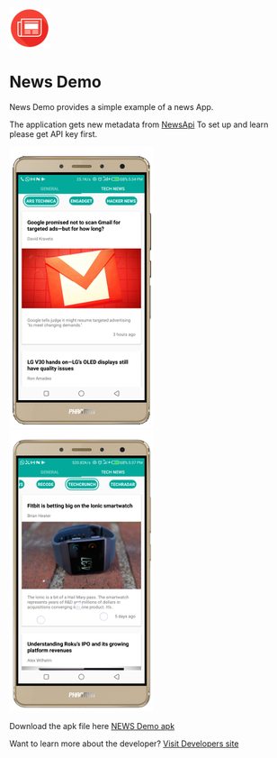 ![Alt text](app/src/main/res/drawable-ldpi/app_icon.png?raw=true "App Icon")
# News Demo
News Demo provides a simple example of a news App.

The application gets new metadata from [NewsApi](https://newsapi.org/)
To set up and learn please get API key first.

![Alt text](screenshots/1.png?raw=true "News")
![Alt text](screenshots/2.png?raw=true "News")

Download the apk file here [NEWS Demo apk](latest-apk/news_demo.apk)

Want to learn more about the developer? [Visit Developers site](http://165.227.122.70/)

